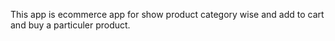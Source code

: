 This app is ecommerce app for show product category wise and add to cart and buy a particuler product.
